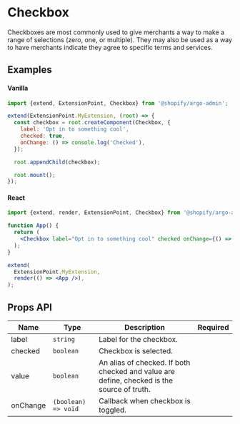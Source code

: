 # Checkbox

Checkboxes are most commonly used to give merchants a way to make a range of selections (zero, one, or multiple). They may also be used as a way to have merchants indicate they agree to specific terms and services.

## Examples

#### Vanilla

```js
import {extend, ExtensionPoint, Checkbox} from '@shopify/argo-admin';

extend(ExtensionPoint.MyExtension, (root) => {
  const checkbox = root.createComponent(Checkbox, {
    label: 'Opt in to something cool',
    checked: true,
    onChange: () => console.log('Checked'),
  });

  root.appendChild(checkbox);

  root.mount();
});
```

#### React

```jsx
import {extend, render, ExtensionPoint, Checkbox} from '@shopify/argo-admin-react';

function App() {
  return (
    <Checkbox label="Opt in to something cool" checked onChange={() => console.log('Checked')} />
  );
}

extend(
  ExtensionPoint.MyExtension,
  render(() => <App />),
);
```

## Props API

| Name     | Type                | Description                                                                                | Required |
| -------- | ------------------- | ------------------------------------------------------------------------------------------ | -------- |
| label    | `string`            | Label for the checkbox.                                                                    |          |
| checked  | `boolean`           | Checkbox is selected.                                                                      |          |
| value    | `boolean`           | An alias of checked. If both checked and value are define, checked is the source of truth. |          |
| onChange | `(boolean) => void` | Callback when checkbox is toggled.                                                         |          |
